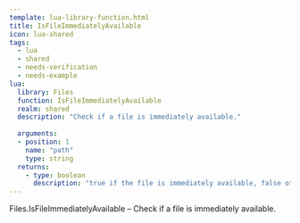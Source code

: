 ```yaml
---
template: lua-library-function.html
title: IsFileImmediatelyAvailable
icon: lua-shared
tags:
  - lua
  - shared
  - needs-verification
  - needs-example
lua:
  library: Files
  function: IsFileImmediatelyAvailable
  realm: shared
  description: "Check if a file is immediately available."
  
  arguments:
  - position: 1
    name: "path"
    type: string
  returns:
    - type: boolean
      description: "true if the file is immediately available, false otherwise."
---
```


<div class="lua__search__keywords">
Files.IsFileImmediatelyAvailable &#x2013; Check if a file is immediately available.
</div>
